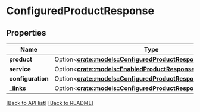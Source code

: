 # ConfiguredProductResponse

## Properties

Name | Type | Description | Notes
------------ | ------------- | ------------- | -------------
**product** | Option<[**crate::models::ConfiguredProductResponseProduct**](ConfiguredProductResponseProduct.md)> |  | 
**service** | Option<[**crate::models::EnabledProductResponseService**](EnabledProductResponseService.md)> |  | 
**configuration** | Option<[**crate::models::ConfiguredProductResponseConfiguration**](ConfiguredProductResponseConfiguration.md)> |  | 
**_links** | Option<[**crate::models::ConfiguredProductResponseLinks**](ConfiguredProductResponseLinks.md)> |  | 

[[Back to API list]](../README.md#documentation-for-api-endpoints) [[Back to README]](../README.md)


